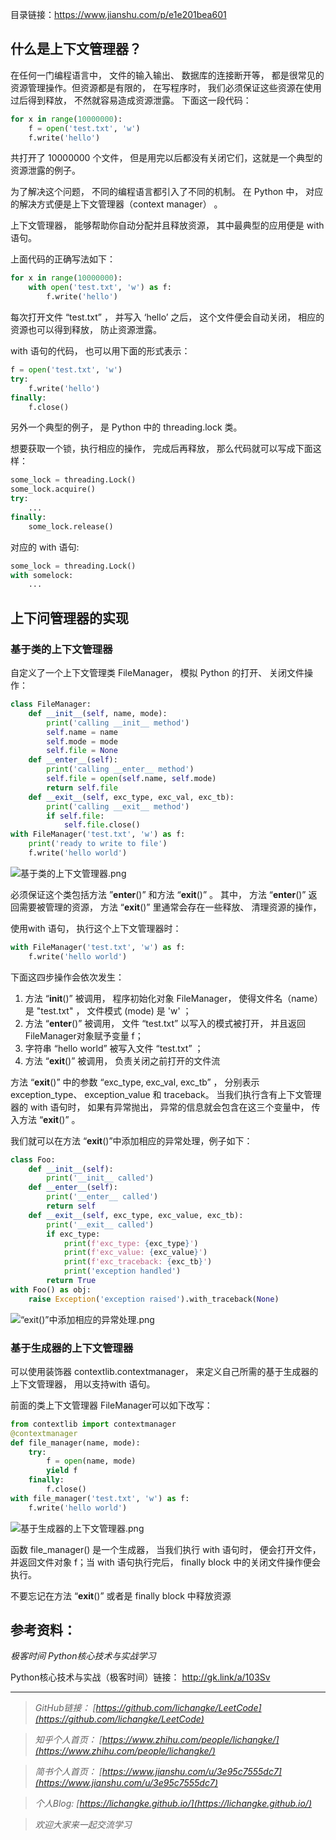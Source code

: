 目录链接：https://www.jianshu.com/p/e1e201bea601


## 什么是上下文管理器？

在任何一门编程语言中， 文件的输入输出、 数据库的连接断开等， 都是很常见的资源管理操作。但资源都是有限的， 在写程序时， 我们必须保证这些资源在使用过后得到释放， 不然就容易造成资源泄露。
下面这一段代码：
```python
for x in range(10000000): 
    f = open('test.txt', 'w')
    f.write('hello') 
```
共打开了 10000000 个文件， 但是用完以后都没有关闭它们，这就是一个典型的资源泄露的例子。
 
为了解决这个问题， 不同的编程语言都引入了不同的机制。 在 Python 中， 对应的解决方式便是上下文管理器（context manager） 。

上下文管理器， 能够帮助你自动分配并且释放资源， 其中最典型的应用便是 with 语句。  

上面代码的正确写法如下：

```python
for x in range(10000000):
    with open('test.txt', 'w') as f:
        f.write('hello')
```
每次打开文件 “test.txt” ， 并写入 ‘hello’ 之后， 这个文件便会自动关闭， 相应的资源也可以得到释放， 防止资源泄露。

with 语句的代码， 也可以用下面的形式表示：

```python
f = open('test.txt', 'w')
try:
    f.write('hello')
finally:
    f.close()
```

另外一个典型的例子， 是 Python 中的 threading.lock 类。 

想要获取一个锁，执行相应的操作， 完成后再释放， 那么代码就可以写成下面这样：

```python
some_lock = threading.Lock()
some_lock.acquire()
try:
    ...
finally:
    some_lock.release()
```
对应的 with 语句:

```python
some_lock = threading.Lock()
with somelock:
    ...
```
## 上下问管理器的实现

### 基于类的上下文管理器

自定义了一个上下文管理类 FileManager， 模拟 Python 的打开、 关闭文件操作：

```python
class FileManager:
    def __init__(self, name, mode):
        print('calling __init__ method')
        self.name = name
        self.mode = mode 
        self.file = None
    def __enter__(self):
        print('calling __enter__ method')
        self.file = open(self.name, self.mode)
        return self.file
    def __exit__(self, exc_type, exc_val, exc_tb):
        print('calling __exit__ method')
        if self.file:
            self.file.close() 
with FileManager('test.txt', 'w') as f:
    print('ready to write to file')
    f.write('hello world')
```
![基于类的上下文管理器.png](https://upload-images.jianshu.io/upload_images/16846478-ba4b92858496ee00.png?imageMogr2/auto-orient/strip%7CimageView2/2/w/1240)

必须保证这个类包括方法 ”__enter__()” 和方法 “__exit__()” 。 其中， 方法 “__enter__()” 返回需要被管理的资源， 方法 “__exit__()” 里通常会存在一些释放、 清理资源的操作， 

使用with 语句， 执行这个上下文管理器时：

```python
with FileManager('test.txt', 'w') as f:
    f.write('hello world')
```
下面这四步操作会依次发生：

1. 方法 “__init__()” 被调用， 程序初始化对象 FileManager， 使得文件名（name）是 "test.txt" ， 文件模式 (mode) 是 'w' ；
2. 方法 “__enter__()” 被调用， 文件 “test.txt” 以写入的模式被打开， 并且返回 FileManager对象赋予变量 f；
3. 字符串 “hello world” 被写入文件 “test.txt” ；
4. 方法 “__exit__()” 被调用， 负责关闭之前打开的文件流

方法 “__exit__()” 中的参数 “exc_type, exc_val, exc_tb” ， 分别表⽰exception_type、 exception_value 和 traceback。 当我们执行含有上下文管理器的 with 语句时， 如果有异常抛出， 异常的信息就会包含在这三个变量中， 传入方法 “__exit__()” 。

我们就可以在方法 “__exit__()”中添加相应的异常处理，例子如下：
```python
class Foo:
    def __init__(self):
        print('__init__ called')        
    def __enter__(self):
        print('__enter__ called')
        return self
    def __exit__(self, exc_type, exc_value, exc_tb):
        print('__exit__ called')
        if exc_type:
            print(f'exc_type: {exc_type}')
            print(f'exc_value: {exc_value}')
            print(f'exc_traceback: {exc_tb}')
            print('exception handled')
        return True
with Foo() as obj:
    raise Exception('exception raised').with_traceback(None)
```

![ “__exit__()”中添加相应的异常处理.png](https://upload-images.jianshu.io/upload_images/16846478-c055fc324cadaa23.png?imageMogr2/auto-orient/strip%7CimageView2/2/w/1240)

### 基于生成器的上下文管理器

可以使用装饰器 contextlib.contextmanager， 来定义自己所需的基于生成器的上下文管理器， 用以支持with 语句。

前面的类上下文管理器 FileManager可以如下改写：
```python
from contextlib import contextmanager
@contextmanager
def file_manager(name, mode):
    try:
        f = open(name, mode)
        yield f
    finally:
        f.close()     
with file_manager('test.txt', 'w') as f:
    f.write('hello world')
```
![基于生成器的上下文管理器.png](https://upload-images.jianshu.io/upload_images/16846478-c8aee857e24d7464.png?imageMogr2/auto-orient/strip%7CimageView2/2/w/1240)

函数 file_manager() 是一个生成器， 当我们执行 with 语句时， 便会打开文件， 并返回文件对象 f；当 with 语句执行完后， finally block 中的关闭文件操作便会执行。

不要忘记在方法 “__exit__()” 或者是 finally block 中释放资源


## 参考资料：

*极客时间 Python核心技术与实战学习*

Python核心技术与实战（极客时间）链接：
http://gk.link/a/103Sv

----
>*GitHub链接：*
>*[https://github.com/lichangke/LeetCode](https://github.com/lichangke/LeetCode)*

>*知乎个人首页：*
>*[https://www.zhihu.com/people/lichangke/](https://www.zhihu.com/people/lichangke/)*

>*简书个人首页：*
>*[https://www.jianshu.com/u/3e95c7555dc7](https://www.jianshu.com/u/3e95c7555dc7)*

>*个人Blog:*
>*[https://lichangke.github.io/](https://lichangke.github.io/)*

>*欢迎大家来一起交流学习*
